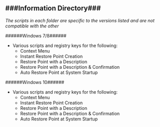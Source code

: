 ###Information Directory###
---

_The scripts in each folder are specific to the versions listed and are not compatible with the other_

######Windows 7/8######
- Various scripts and registry keys for the following:
  - Context Menu
  - Instant Restore Point Creation
  - Restore Point with a Description
  - Restore Point with a Description & Confirmation
  - Auto Restore Point at System Startup

######Windows 10######
- Various scripts and registry keys for the following:
  - Context Menu
  - Instant Restore Point Creation
  - Restore Point with a Description
  - Restore Point with a Description & Confirmation
  - Auto Restore Point at System Startup
